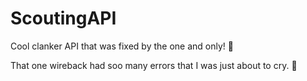 # ScoutingAPI
Cool clanker API that was fixed by the one and only! 👑

That one wireback had soo many errors that I was just about to cry. 🥀